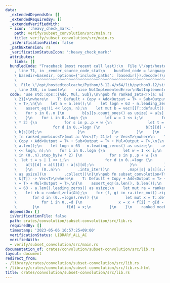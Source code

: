 ```yaml
---
data:
  _extendedDependsOn: []
  _extendedRequiredBy: []
  _extendedVerifiedWith:
  - icon: ':heavy_check_mark:'
    path: verify/subset_convolution/src/main.rs
    title: verify/subset_convolution/src/main.rs
  _isVerificationFailed: false
  _pathExtension: rs
  _verificationStatusIcon: ':heavy_check_mark:'
  attributes:
    links: []
  bundledCode: "Traceback (most recent call last):\n  File \"/opt/hostedtoolcache/Python/3.12.4/x64/lib/python3.12/site-packages/onlinejudge_verify/documentation/build.py\"\
    , line 71, in _render_source_code_stat\n    bundled_code = language.bundle(stat.path,\
    \ basedir=basedir, options={'include_paths': [basedir]}).decode()\n          \
    \         ^^^^^^^^^^^^^^^^^^^^^^^^^^^^^^^^^^^^^^^^^^^^^^^^^^^^^^^^^^^^^^^^^^^^^^^^^^^^^^^^^\n\
    \  File \"/opt/hostedtoolcache/Python/3.12.4/x64/lib/python3.12/site-packages/onlinejudge_verify/languages/rust.py\"\
    , line 288, in bundle\n    raise NotImplementedError\nNotImplementedError\n"
  code: "use std::ops::{Add, Mul, Sub};\n\npub fn ranked_zeta<T>(a: &[T]) -> Vec<[T;\
    \ 21]>\nwhere\n    T: Default + Copy + Add<Output = T> + Sub<Output = T> + Mul<Output\
    \ = T>,\n{\n    let n = a.len();\n    let logn = 63 - n.leading_zeros() as usize;\n\
    \    assert_eq!(1 << logn, n);\n    let mut b = vec![[T::default(); 21]; n];\n\
    \    for s in 0..n {\n        b[s][s.count_ones() as usize] = a[s].clone();\n\
    \    }\n    for i in 0..logn {\n        let w = 1 << i;\n        for p in (0..n).step_by(w\
    \ * 2) {\n            for s in p..p + w {\n                let t = s | 1 << i;\n\
    \                for d in 0..=logn {\n                    b[t][d] = b[t][d] +\
    \ b[s][d];\n                }\n            }\n        }\n    }\n    b\n}\n\npub\
    \ fn ranked_moebius<T>(mut a: Vec<[T; 21]>) -> Vec<T>\nwhere\n    T: Default +\
    \ Copy + Add<Output = T> + Sub<Output = T> + Mul<Output = T>,\n{\n    let n =\
    \ a.len();\n    let logn = 63 - n.leading_zeros() as usize;\n    assert_eq!(1\
    \ << logn, n);\n    for i in 0..logn {\n        let w = 1 << i;\n        for p\
    \ in (0..n).step_by(w * 2) {\n            for s in p..p + w {\n              \
    \  let t = s | 1 << i;\n                for d in 0..=logn {\n                \
    \    a[t][d] = a[t][d] - a[s][d];\n                }\n            }\n        }\n\
    \    }\n    (0..n)\n        .into_iter()\n        .map(|s| a[s][s.count_ones()\
    \ as usize])\n        .collect()\n}\n\npub fn subset_convolution<T>(a: &[T], b:\
    \ &[T]) -> Vec<T>\nwhere\n    T: Default + Copy + Add<Output = T> + Sub<Output\
    \ = T> + Mul<Output = T>,\n{\n    assert_eq!(a.len(), b.len());\n    let logn\
    \ = 63 - a.len().leading_zeros() as usize;\n    let mut ra = ranked_zeta(&a);\n\
    \    let rb = ranked_zeta(&b);\n    for (f, g) in ra.iter_mut().zip(&rb) {\n \
    \       for d in (0..=logn).rev() {\n            let mut x = T::default();\n \
    \           for i in 0..=d {\n                x = x + f[i] * g[d - i];\n     \
    \       }\n            f[d] = x;\n        }\n    }\n    ranked_moebius(ra)\n}\n"
  dependsOn: []
  isVerificationFile: false
  path: crates/convolution/subset-convolution/src/lib.rs
  requiredBy: []
  timestamp: '2023-05-06 16:57:25+09:00'
  verificationStatus: LIBRARY_ALL_AC
  verifiedWith:
  - verify/subset_convolution/src/main.rs
documentation_of: crates/convolution/subset-convolution/src/lib.rs
layout: document
redirect_from:
- /library/crates/convolution/subset-convolution/src/lib.rs
- /library/crates/convolution/subset-convolution/src/lib.rs.html
title: crates/convolution/subset-convolution/src/lib.rs
---
```

